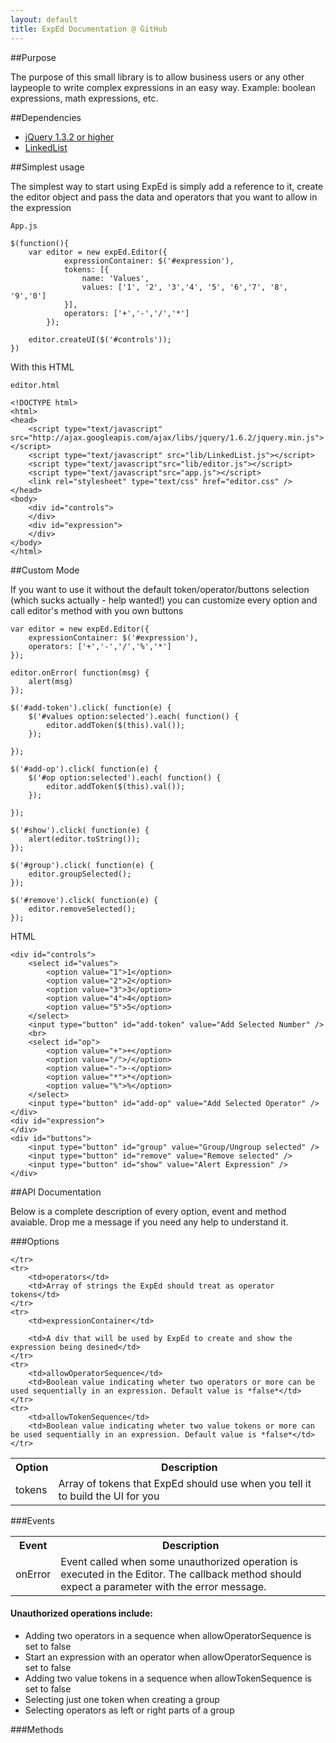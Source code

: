 ```yaml
---
layout: default
title: ExpEd Documentation @ GitHub
---
```


##Purpose

The purpose of this small library is to allow business users or any other laypeople to write complex expressions in an easy way. Example: boolean expressions, math expressions, etc.

##Dependencies

* [jQuery 1.3.2 or higher](http://docs.jquery.com/Downloading_jQuery)
* [LinkedList](https://github.com/tucaz/LinkedList)

##Simplest usage

The simplest way to start using ExpEd is simply add a reference to it, create the editor object and pass the data and operators that you want to allow in the expression 

    App.js

    $(function(){
        var editor = new expEd.Editor({
                expressionContainer: $('#expression'), 
                tokens: [{
                    name: 'Values',
                    values: ['1', '2', '3','4', '5', '6','7', '8', '9','0']
                }], 
                operators: ['+','-','/','*']
            });
    
        editor.createUI($('#controls'));
    })

With this HTML

    editor.html

    <!DOCTYPE html>
    <html>
    <head>
        <script type="text/javascript" src="http://ajax.googleapis.com/ajax/libs/jquery/1.6.2/jquery.min.js"></script>
        <script type="text/javascript" src="lib/LinkedList.js"></script>
        <script type="text/javascript"src="lib/editor.js"></script>
        <script type="text/javascript"src="app.js"></script>
        <link rel="stylesheet" type="text/css" href="editor.css" />        
    </head>
    <body>
        <div id="controls">
        </div>
        <div id="expression">
        </div>
    </body>
    </html>

##Custom Mode

If you want to use it without the default token/operator/buttons selection (which sucks actually - help wanted!) you can customize every option and call editor's method with you own buttons

    var editor = new expEd.Editor({
        expressionContainer: $('#expression'),
        operators: ['+','-','/','%','*']
    });

    editor.onError( function(msg) {
        alert(msg)
    });

    $('#add-token').click( function(e) {
        $('#values option:selected').each( function() {
            editor.addToken($(this).val());
        });

    });

    $('#add-op').click( function(e) {
        $('#op option:selected').each( function() {
            editor.addToken($(this).val());
        });

    });
    
    $('#show').click( function(e) {
        alert(editor.toString());
    });

    $('#group').click( function(e) {
        editor.groupSelected();
    });
    
    $('#remove').click( function(e) {
        editor.removeSelected();
    });

HTML

    <div id="controls">
        <select id="values">
            <option value="1">1</option>
            <option value="2">2</option>
            <option value="3">3</option>
            <option value="4">4</option>
            <option value="5">5</option>
        </select>
        <input type="button" id="add-token" value="Add Selected Number" />
        <br>
        <select id="op">
            <option value="+">+</option>
            <option value="/">/</option>
            <option value="-">-</option>
            <option value="*">*</option>
            <option value="%">%</option>
        </select>
        <input type="button" id="add-op" value="Add Selected Operator" />
    </div>        
    <div id="expression">            
    </div>
    <div id="buttons">                        
        <input type="button" id="group" value="Group/Ungroup selected" />
        <input type="button" id="remove" value="Remove selected" />
        <input type="button" id="show" value="Alert Expression" />
    </div>        

##API Documentation

Below is a complete description of every option, event and method avaiable. Drop me a message if you need any help to understand it. 

###Options

<table>
    <tr>
        <th>Option</th>
        <th>Description</th>
    </tr>
    <tr>
        <td>tokens</td>
        <td>Array of tokens that ExpEd should use when you tell it to build the UI for you</td>

    </tr>
    <tr>
        <td>operators</td>
        <td>Array of strings the ExpEd should treat as operator tokens</td>
    </tr>
    <tr>
        <td>expressionContainer</td>

        <td>A div that will be used by ExpEd to create and show the expression being desined</td>
    </tr>
    <tr>
        <td>allowOperatorSequence</td>
        <td>Boolean value indicating wheter two operators or more can be used sequentially in an expression. Default value is *false*</td>
    </tr>
    <tr>
        <td>allowTokenSequence</td>
        <td>Boolean value indicating wheter two value tokens or more can be used sequentially in an expression. Default value is *false*</td>
    </tr>
</table>

###Events

<table>
    <tr>
        <th>Event</th>
        <th>Description</th>
    </tr>
    <tr>
        <td>onError</td>
        <td>Event called when some unauthorized operation is executed in the Editor. The callback method should expect a parameter with the error message.</td>
    </tr>
</table>


#### Unauthorized operations include: 

* Adding two operators in a sequence when allowOperatorSequence is set to false
* Start an expression with an operator when allowOperatorSequence is set to false
* Adding two value tokens in a sequence when allowTokenSequence is set to false
* Selecting just one token when creating a group
* Selecting operators as left or right parts of a group

###Methods

